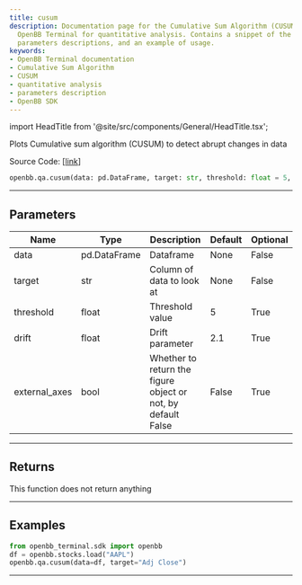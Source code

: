 ```yaml
---
title: cusum
description: Documentation page for the Cumulative Sum Algorithm (CUSUM) used in the
  OpenBB Terminal for quantitative analysis. Contains a snippet of the source code,
  parameters descriptions, and an example of usage.
keywords:
- OpenBB Terminal documentation
- Cumulative Sum Algorithm
- CUSUM
- quantitative analysis
- parameters description
- OpenBB SDK
---
```


import HeadTitle from '@site/src/components/General/HeadTitle.tsx';

<HeadTitle title="qa.cusum - Reference | OpenBB SDK Docs" />

Plots Cumulative sum algorithm (CUSUM) to detect abrupt changes in data

Source Code: [[link](https://github.com/OpenBB-finance/OpenBBTerminal/tree/main/openbb_terminal/common/quantitative_analysis/qa_view.py#L466)]

```python wordwrap
openbb.qa.cusum(data: pd.DataFrame, target: str, threshold: float = 5, drift: float = 2.1, external_axes: bool = False)
```

---

## Parameters

| Name | Type | Description | Default | Optional |
| ---- | ---- | ----------- | ------- | -------- |
| data | pd.DataFrame | Dataframe | None | False |
| target | str | Column of data to look at | None | False |
| threshold | float | Threshold value | 5 | True |
| drift | float | Drift parameter | 2.1 | True |
| external_axes | bool | Whether to return the figure object or not, by default False | False | True |


---

## Returns

This function does not return anything

---

## Examples

```python
from openbb_terminal.sdk import openbb
df = openbb.stocks.load("AAPL")
openbb.qa.cusum(data=df, target="Adj Close")
```

---


